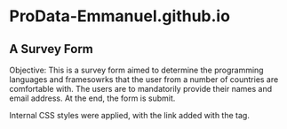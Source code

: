 # ProData-Emmanuel.github.io

## A Survey Form

   Objective: This is a survey form aimed to determine the programming languages and framesowrks that the user from a number of countries are comfortable with. The users are to mandatorily provide their names and email address.
   At the end, the form is submit.

   Internal CSS styles were applied, with the link added with the <head> tag.